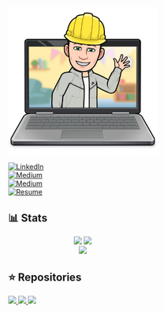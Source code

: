 <div style="margin-left: 20%; margin-right: 20%">
<p align="center"><img align="center" width="350" alt="Konrad Sokołowski" src="assets/bitmoji.png"/></p>

<!-- 👋 I’m <a style="font-size: 1.075rem; color: #0760dd;" href="https://www.linkedin.com/in/konrad-soko%C5%82owski/?locale=en_US" target="_blank">Konrad Sokołowski</a> a recent Software Engineering graduate pursuing a career in AI. -->
<a href="https://www.linkedin.com/in/konrad-soko%C5%82owski/?locale=en_US" target="_blank">
    <img src="https://img.shields.io/badge/LinkedIn-%230077B5?&style=flat-square&logo=linkedin&logoColor=white&color=0A66C2" alt="LinkedIn">
</a>
<br>
<a href="https://medium.com/@konrad-s" target="_blank">
    <img src="https://img.shields.io/badge/Medium-%230077B5?&style=flat-square&logo=medium&logoColor=white&color=black" alt="Medium">
</a>
<br>
<a href="https://www.kaggle.com/konrads098" target="_blank">
    <img src="https://img.shields.io/badge/Kaggle-%230077B5?&style=flat-square&logo=kaggle&logoColor=white&color=20BEFF" alt="Medium">
</a>
<br>
<a href="https://github.com/KONRADS098/konrads098/blob/54815bc928b8b8a0863ef278927a32795b7f10cc/assets/konrad_sokolowski_resume_4.pdf">
    <img src="https://img.shields.io/badge/Resume-0760dd?logo=readdotcv&color=5C3EE8" alt="Resume">
</a>
<br>

## 📊 Stats
<p align="center">
    <img width="auto" src ="https://github-readme-stats.vercel.app/api?username=konrads098&show_icons=true&count_private=true&hide_border=true&hide=issues,contribs&theme=transparent">
    <img width="auto" src ="https://github-readme-stats.vercel.app/api/top-langs/?username=konrads098&layout=compact&hide_border=true&theme=transparent&langs_count=6&hide=Objective-C,html,swift,css,php">
    <br>
    <img src ="https://github-readme-streak-stats.herokuapp.com?user=konrads098&hide_border=true&theme=transparent"
>
</p>

## ⭐ Repositories 
<a href="https://github.com/KONRADS098/nn-from-scratch" target="_blank">
    <img src ="https://github-readme-stats.vercel.app/api/pin/?username=konrads098&repo=nn-from-scratch&hide_border=true&theme=transparent">
</a>
<a href="https://github.com/KONRADS098/ufc-clustering" target="_blank">
    <img src ="https://github-readme-stats.vercel.app/api/pin/?username=konrads098&repo=ufc-clustering&hide_border=true&theme=transparent">
</a>
<a href="https://github.com/team-goofy/project-train-game" target="_blank">
    <img src ="https://github-readme-stats.vercel.app/api/pin/?username=team-goofy&repo=project-train-game&hide_border=true&theme=transparent">
</a>

